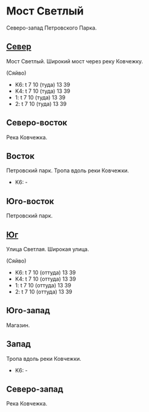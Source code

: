 # Мост Светлый

Северо-запад Петровского Парка.

## [Север](./10380070.md)

Мост Светлый.
Широкий мост через реку Ковчежку.

(Сяйво)

* K6:   t
        7   10 (туда)   13  39
* K4:   t
        7   10 (туда)   13  39
* 1:    t
        7   10 (туда)   13  39
* 2:    t
        7   10 (туда)   13  39

## Северо-восток

Река Ковчежка.

## Восток

Петровский парк.
Тропа вдоль реки Ковчежки.

* K6:   -

## Юго-восток

Петровский парк.

## [Юг](./10380080.md)

Улица Светлая.
Широкая улица.

(Сяйво)

* K6:   t
        7   10 (оттуда) 13  39
* K4:   t
        7   10 (оттуда) 13  39
* 1:    t
        7   10 (оттуда) 13  39
* 2:    t
        7   10 (оттуда) 13  39

## Юго-запад

Магазин.

## Запад

Тропа вдоль реки Ковчежки.

* K6:   -

## Северо-запад

Река Ковчежка.
